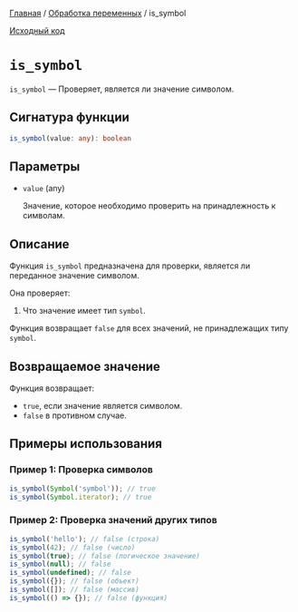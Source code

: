 [Главная](../../README.md) / [Обработка переменных](../variables.md) / is_symbol

[Исходный код](../../src/variables/is_symbol.mjs)

# `is_symbol`

`is_symbol` &mdash; Проверяет, является ли значение символом.

## Сигнатура функции

```ts
is_symbol(value: any): boolean
```

## Параметры

-   `value` (any)

    Значение, которое необходимо проверить на принадлежность к символам.

## Описание

Функция `is_symbol` предназначена для проверки, является ли переданное значение символом.

Она проверяет:

1. Что значение имеет тип `symbol`.

Функция возвращает `false` для всех значений, не принадлежащих типу `symbol`.

## Возвращаемое значение

Функция возвращает:

-   `true`, если значение является символом.
-   `false` в противном случае.

## Примеры использования

### Пример 1: Проверка символов

```js
is_symbol(Symbol('symbol')); // true
is_symbol(Symbol.iterator); // true
```

### Пример 2: Проверка значений других типов

```js
is_symbol('hello'); // false (строка)
is_symbol(42); // false (число)
is_symbol(true); // false (логическое значение)
is_symbol(null); // false
is_symbol(undefined); // false
is_symbol({}); // false (объект)
is_symbol([]); // false (массив)
is_symbol(() => {}); // false (функция)
```
